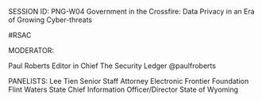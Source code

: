 SESSION ID: PNG-W04
Government in the Crossfire: Data Privacy in an Era of Growing Cyber-threats

#RSAC

MODERATOR:

Paul Roberts
Editor in Chief The Security Ledger @paulfroberts

PANELISTS:
Lee Tien
Senior Staff Attorney Electronic Frontier Foundation
Flint Waters
State Chief Information Officer/Director State of Wyoming


